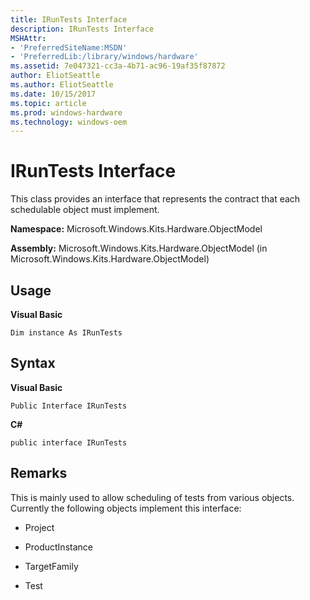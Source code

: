 ```yaml
---
title: IRunTests Interface
description: IRunTests Interface
MSHAttr:
- 'PreferredSiteName:MSDN'
- 'PreferredLib:/library/windows/hardware'
ms.assetid: 7e047321-cc3a-4b71-ac96-19af35f87872
author: EliotSeattle
ms.author: EliotSeattle
ms.date: 10/15/2017
ms.topic: article
ms.prod: windows-hardware
ms.technology: windows-oem
---
```


# IRunTests Interface


This class provides an interface that represents the contract that each schedulable object must implement.

**Namespace:** Microsoft.Windows.Kits.Hardware.ObjectModel

**Assembly:** Microsoft.Windows.Kits.Hardware.ObjectModel (in Microsoft.Windows.Kits.Hardware.ObjectModel)

## <span id="Usage"></span><span id="usage"></span><span id="USAGE"></span>Usage


**Visual Basic**

`Dim instance As IRunTests`

## <span id="Syntax"></span><span id="syntax"></span><span id="SYNTAX"></span>Syntax


**Visual Basic**

`Public Interface IRunTests`

**C#**

`public interface IRunTests`

## <span id="Remarks"></span><span id="remarks"></span><span id="REMARKS"></span>Remarks


This is mainly used to allow scheduling of tests from various objects. Currently the following objects implement this interface:

-   Project

-   ProductInstance

-   TargetFamily

-   Test

 

 






